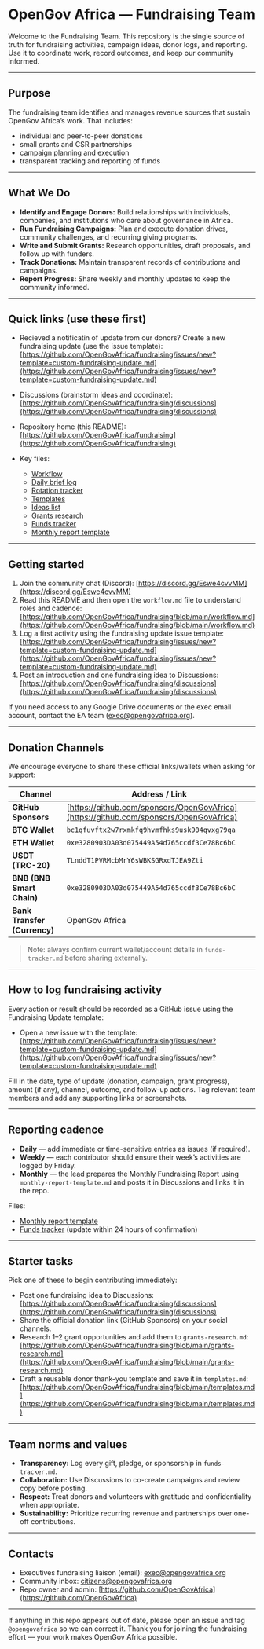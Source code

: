 # OpenGov Africa — Fundraising Team

Welcome to the Fundraising Team. This repository is the single source of truth for fundraising activities, campaign ideas, donor logs, and reporting. Use it to coordinate work, record outcomes, and keep our community informed.

---

## Purpose

The fundraising team identifies and manages revenue sources that sustain OpenGov Africa’s work. That includes:

- individual and peer-to-peer donations  
- small grants and CSR partnerships  
- campaign planning and execution  
- transparent tracking and reporting of funds

---

## What We Do

- **Identify and Engage Donors:** Build relationships with individuals, companies, and institutions who care about governance in Africa.
- **Run Fundraising Campaigns:** Plan and execute donation drives, community challenges, and recurring giving programs.
- **Write and Submit Grants:** Research opportunities, draft proposals, and follow up with funders.
- **Track Donations:** Maintain transparent records of contributions and campaigns.
- **Report Progress:** Share weekly and monthly updates to keep the community informed.

---

## Quick links (use these first)

- Recieved a notificatin of update from our donors? Create a new fundraising update (use the issue template):  
  [https://github.com/OpenGovAfrica/fundraising/issues/new?template=custom-fundraising-update.md](https://github.com/OpenGovAfrica/fundraising/issues/new?template=custom-fundraising-update.md)

- Discussions (brainstorm ideas and coordinate):  
  [https://github.com/OpenGovAfrica/fundraising/discussions](https://github.com/OpenGovAfrica/fundraising/discussions)

- Repository home (this README):  
  [https://github.com/OpenGovAfrica/fundraising](https://github.com/OpenGovAfrica/fundraising)

- Key files:
  - [Workflow](https://github.com/OpenGovAfrica/fundraising/blob/main/workflow.md)  
  - [Daily brief log](https://github.com/OpenGovAfrica/fundraising/blob/main/daily-brief-log.md)  
  - [Rotation tracker](https://github.com/OpenGovAfrica/fundraising/blob/main/rotation-tracker.md)  
  - [Templates](https://github.com/OpenGovAfrica/fundraising/blob/main/templates.md)  
  - [Ideas list](https://github.com/OpenGovAfrica/fundraising/blob/main/ideas.md)  
  - [Grants research](https://github.com/OpenGovAfrica/fundraising/blob/main/grants-research.md)  
  - [Funds tracker](https://github.com/OpenGovAfrica/fundraising/blob/main/funds-tracker.md)  
  - [Monthly report template](https://github.com/OpenGovAfrica/fundraising/blob/main/monthly-report-template.md)

---

## Getting started

1. Join the community chat (Discord): [https://discord.gg/Eswe4cvvMM](https://discord.gg/Eswe4cvvMM)  
2. Read this README and then open the `workflow.md` file to understand roles and cadence:  
   [https://github.com/OpenGovAfrica/fundraising/blob/main/workflow.md](https://github.com/OpenGovAfrica/fundraising/blob/main/workflow.md)  
3. Log a first activity using the fundraising update issue template:  
   [https://github.com/OpenGovAfrica/fundraising/issues/new?template=custom-fundraising-update.md](https://github.com/OpenGovAfrica/fundraising/issues/new?template=custom-fundraising-update.md)  
4. Post an introduction and one fundraising idea to Discussions:  
   [https://github.com/OpenGovAfrica/fundraising/discussions](https://github.com/OpenGovAfrica/fundraising/discussions)

If you need access to any Google Drive documents or the exec email account, contact the EA team (exec@opengovafrica.org).

---

## Donation Channels

We encourage everyone to share these official links/wallets when asking for support:  

| Channel | Address / Link |
|--------|----------------|
| **GitHub Sponsors** | [https://github.com/sponsors/OpenGovAfrica](https://github.com/sponsors/OpenGovAfrica) |
| **BTC Wallet** | `bc1qfuvftx2w7rxmkfq9hvmfhks9usk904qvxg79qa` |
| **ETH Wallet** | `0xe3280903DA03d075449A54d765ccdf3Ce78Bc6bC` |
| **USDT (TRC-20)** | `TLnddT1PVRMcbMrY6sWBKSGRxdTJEA9Zti` |
| **BNB (BNB Smart Chain)** | `0xe3280903DA03d075449A54d765ccdf3Ce78Bc6bC` |
| **Bank Transfer (Currency)** | OpenGov Africa | Bank | Account No |

> Note: always confirm current wallet/account details in `funds-tracker.md` before sharing externally.

---

## How to log fundraising activity

Every action or result should be recorded as a GitHub issue using the Fundraising Update template:

- Open a new issue with the template:  
  [https://github.com/OpenGovAfrica/fundraising/issues/new?template=custom-fundraising-update.md](https://github.com/OpenGovAfrica/fundraising/issues/new?template=custom-fundraising-update.md)

Fill in the date, type of update (donation, campaign, grant progress), amount (if any), channel, outcome, and follow-up actions. Tag relevant team members and add any supporting links or screenshots.

---

## Reporting cadence

- **Daily** — add immediate or time-sensitive entries as issues (if required).  
- **Weekly** — each contributor should ensure their week’s activities are logged by Friday.  
- **Monthly** — the lead prepares the Monthly Fundraising Report using `monthly-report-template.md` and posts it in Discussions and links it in the repo.

Files:
- [Monthly report template](https://github.com/OpenGovAfrica/fundraising/blob/main/monthly-report-template.md)  
- [Funds tracker](https://github.com/OpenGovAfrica/fundraising/blob/main/funds-tracker.md) (update within 24 hours of confirmation)

---

## Starter tasks

Pick one of these to begin contributing immediately:

- Post one fundraising idea to Discussions:  
  [https://github.com/OpenGovAfrica/fundraising/discussions](https://github.com/OpenGovAfrica/fundraising/discussions)  
- Share the official donation link (GitHub Sponsors) on your social channels.  
- Research 1–2 grant opportunities and add them to `grants-research.md`:  
  [https://github.com/OpenGovAfrica/fundraising/blob/main/grants-research.md](https://github.com/OpenGovAfrica/fundraising/blob/main/grants-research.md)  
- Draft a reusable donor thank-you template and save it in `templates.md`:  
  [https://github.com/OpenGovAfrica/fundraising/blob/main/templates.md](https://github.com/OpenGovAfrica/fundraising/blob/main/templates.md)

---

## Team norms and values

- **Transparency:** Log every gift, pledge, or sponsorship in `funds-tracker.md`.  
- **Collaboration:** Use Discussions to co-create campaigns and review copy before posting.  
- **Respect:** Treat donors and volunteers with gratitude and confidentiality when appropriate.  
- **Sustainability:** Prioritize recurring revenue and partnerships over one-off contributions.

---

## Contacts

- Executives fundraising liaison (email): exec@opengovafrica.org  
- Community inbox: citizens@opengovafrica.org  
- Repo owner and admin: [https://github.com/OpenGovAfrica](https://github.com/OpenGovAfrica)

---

If anything in this repo appears out of date, please open an issue and tag `@opengovafrica` so we can correct it. Thank you for joining the fundraising effort — your work makes OpenGov Africa possible.
